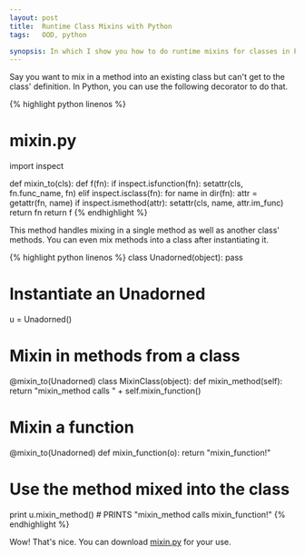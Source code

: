 ```yaml
---
layout: post
title:  Runtime Class Mixins with Python
tags:   OOD, python

synopsis: In which I show you how to do runtime mixins for classes in Python.
---
```

Say you want to mix in a method into an existing class but can't get to the
class' definition. In Python, you can use the following decorator to do that.

{% highlight python linenos %}
# mixin.py

import inspect

def mixin_to(cls):
  def f(fn):
  	if inspect.isfunction(fn):
	  setattr(cls, fn.func_name, fn)
	elif inspect.isclass(fn):
	  for name in dir(fn):
	    attr = getattr(fn, name)
	    if inspect.ismethod(attr):
	      setattr(cls, name, attr.im_func)
	return fn
  return f
{% endhighlight %}

This method handles mixing in a single method as well as another class'
methods. You can even mix methods into a class after instantiating it.

{% highlight python linenos %}
class Unadorned(object):
  pass

# Instantiate an Unadorned
u = Unadorned()

# Mixin in methods from a class
@mixin_to(Unadorned)
class MixinClass(object):
  def mixin_method(self):
    return "mixin_method calls " + self.mixin_function()

# Mixin a function
@mixin_to(Unadorned)
def mixin_function(o):
  return "mixin_function!"

# Use the method mixed into the class
print u.mixin_method() # PRINTS "mixin_method calls mixin_function!"
{% endhighlight %}

Wow! That's nice. You can download [mixin.py](/assets/mixin.py) for your use.
